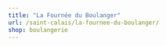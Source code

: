 ```yaml
---
title: "La Fournée du Boulanger"
url: /saint-calais/la-fournee-du-boulanger/
shop: boulangerie
---
```

